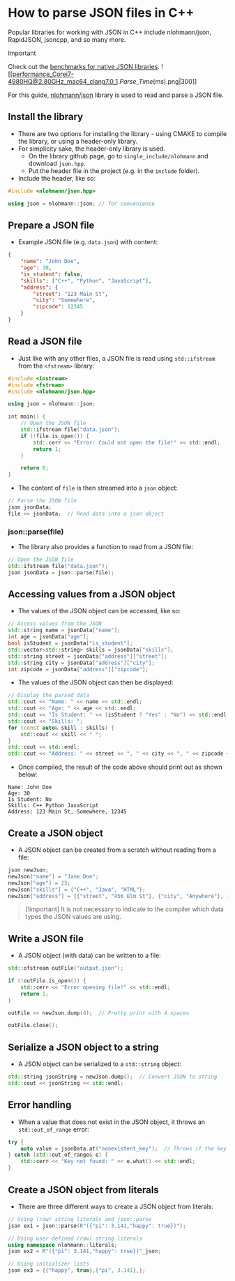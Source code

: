 # How to parse JSON files in C++
Popular libraries for working with JSON in C++ include nlohmann/json, RapidJSON, jsoncpp, and so many more.

>[!important]
>Check out the [benchmarks for native JSON libraries](https://github.com/miloyip/nativejson-benchmark).
>![[performance_Corei7-4980HQ@2.80GHz_mac64_clang7.0_1._Parse_Time_(ms).png|300]]

For this guide, [nlohmann/json](https://github.com/nlohmann/json) library is used to read and parse a JSON file.

## Install the library
- There are two options for installing the library - using CMAKE to compile the library, or using a header-only library.
- For simplicity sake, the header-only library is used.
	- On the library github page, go to `single_include/nlohmann` and download `json.hpp`.
	- Put the header file in the project (e.g. in the `include` folder).
- Include the header, like so:

```C++
#include <nlohmann/json.hpp>

using json = nlohmann::json; // for convenience
```

## Prepare a JSON file
- Example JSON file (e.g. `data.json`) with content:

```json
{
    "name": "John Doe",
    "age": 30,
    "is_student": false,
    "skills": ["C++", "Python", "JavaScript"],
    "address": {
        "street": "123 Main St",
        "city": "Somewhere",
        "zipcode": 12345
    }
}
```

## Read a JSON file
- Just like with any other files, a JSON file is read using `std::ifstream` from the `<fstream>` library:

```C++
#include <iostream>
#include <fstream>
#include <nlohmann/json.hpp>

using json = nlohmann::json;

int main() {
    // Open the JSON file
    std::ifstream file("data.json");
    if (!file.is_open()) {
        std::cerr << "Error: Could not open the file!" << std::endl;
        return 1;
    }

	return 0;
}
```

- The content of `file` is then streamed into a `json` object:

```C++
// Parse the JSON file
json jsonData;
file >> jsonData;  // Read data into a json object
```

### json::parse(file)
- The library also provides a function to read from a JSON file:

```C++
// Open the JSON file
std::ifstream file("data.json");
json jsonData = json::parse(file);
```

## Accessing values from a JSON object
- The values of the JSON object can be accessed, like so:

```C++
// Access values from the JSON
std::string name = jsonData["name"];
int age = jsonData["age"];
bool isStudent = jsonData["is_student"];
std::vector<std::string> skills = jsonData["skills"];
std::string street = jsonData["address"]["street"];
std::string city = jsonData["address"]["city"];
int zipcode = jsonData["address"]["zipcode"];
```

- The values of the JSON object can then be displayed:

```C++
// Display the parsed data
std::cout << "Name: " << name << std::endl;
std::cout << "Age: " << age << std::endl;
std::cout << "Is Student: " << (isStudent ? "Yes" : "No") << std::endl;
std::cout << "Skills: ";
for (const auto& skill : skills) {
	std::cout << skill << " ";
}
std::cout << std::endl;
std::cout << "Address: " << street << ", " << city << ", " << zipcode << std::endl;
```

- Once compiled, the result of the code above should print out as shown below:

```console
Name: John Doe
Age: 30
Is Student: No
Skills: C++ Python JavaScript 
Address: 123 Main St, Somewhere, 12345
```



## Create a JSON object
- A JSON object can be created from a scratch without reading from a file:

```C++
json newJson;
newJson["name"] = "Jane Doe";
newJson["age"] = 25;
newJson["skills"] = {"C++", "Java", "HTML"};
newJson["address"] = {{"street", "456 Elm St"}, {"city", "Anywhere"}, {"zipcode", 67890}};
```

>[!important] It is not necessary to indicate to the compiler which data types the JSON values are using.

## Write a JSON file
- A JSON object (with data) can be written to a file:

```C++
std::ofstream outFile("output.json");

if (!outFile.is_open()) {
	std::cerr << "Error opening file!" << std::endl;
	return 1;
}

outFile << newJson.dump(4);  // Pretty print with 4 spaces

outFile.close();
```

## Serialize a JSON object to a string
- A JSON object can be serialized to a `std::string` object:

```C++
std::string jsonString = newJson.dump();  // Convert JSON to string
std::cout << jsonString << std::endl;
```

## Error handling
- When a value that does not exist in the JSON object, it throws an `std::out_of_range` error:

```C++
try {
    auto value = jsonData.at("nonexistent_key");  // Throws if the key doesn't exist
} catch (std::out_of_range& e) {
    std::cerr << "Key not found: " << e.what() << std::endl;
}
```

## Create a JSON object from literals
- There are three different ways to create a JSON object from literals:

```C++
// Using (raw) string literals and json::parse
json ex1 = json::parse(R"({"pi": 3.141,"happy": true})");

// Using user-defined (raw) string literals
using namespace nlohmann::literals;
json ex2 = R"({"pi": 3.141,"happy": true})"_json;

// Using initializer lists
json ex3 = {{"happy", true},{"pi", 3.141},};
```

